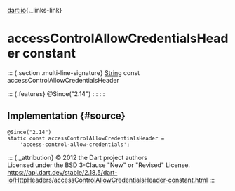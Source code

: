 [dart:io](../../dart-io/dart-io-library){._links-link}

accessControlAllowCredentialsHeader constant
============================================

::: {.section .multi-line-signature}
[String](../../dart-core/string-class) const
accessControlAllowCredentialsHeader

::: {.features}
\@Since(\"2.14\")
:::
:::

Implementation {#source}
--------------

``` {.language-dart data-language="dart"}
@Since("2.14")
static const accessControlAllowCredentialsHeader =
    'access-control-allow-credentials';
```

::: {._attribution}
© 2012 the Dart project authors\
Licensed under the BSD 3-Clause \"New\" or \"Revised\" License.\
<https://api.dart.dev/stable/2.18.5/dart-io/HttpHeaders/accessControlAllowCredentialsHeader-constant.html>
:::

